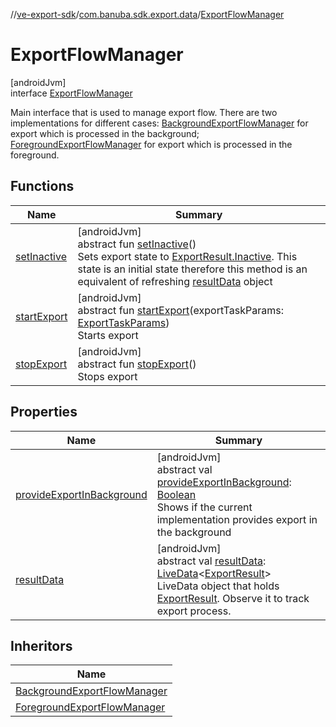 //[ve-export-sdk](../../../index.md)/[com.banuba.sdk.export.data](../index.md)/[ExportFlowManager](index.md)

# ExportFlowManager

[androidJvm]\
interface [ExportFlowManager](index.md)

Main interface that is used to manage export flow. There are two implementations for different cases: [BackgroundExportFlowManager](../-background-export-flow-manager/index.md) for export which is processed in the background; [ForegroundExportFlowManager](../-foreground-export-flow-manager/index.md) for export which is processed in the foreground.

## Functions

| Name | Summary |
|---|---|
| [setInactive](set-inactive.md) | [androidJvm]<br>abstract fun [setInactive](set-inactive.md)()<br>Sets export state to [ExportResult.Inactive](../-export-result/-inactive/index.md). This state is an initial state therefore this method is an equivalent of refreshing [resultData](result-data.md) object |
| [startExport](start-export.md) | [androidJvm]<br>abstract fun [startExport](start-export.md)(exportTaskParams: [ExportTaskParams](../-export-task-params/index.md))<br>Starts export |
| [stopExport](stop-export.md) | [androidJvm]<br>abstract fun [stopExport](stop-export.md)()<br>Stops export |

## Properties

| Name | Summary |
|---|---|
| [provideExportInBackground](provide-export-in-background.md) | [androidJvm]<br>abstract val [provideExportInBackground](provide-export-in-background.md): [Boolean](https://kotlinlang.org/api/latest/jvm/stdlib/kotlin/-boolean/index.html)<br>Shows if the current implementation provides export in the background |
| [resultData](result-data.md) | [androidJvm]<br>abstract val [resultData](result-data.md): [LiveData](https://developer.android.com/reference/kotlin/androidx/lifecycle/LiveData.html)&lt;[ExportResult](../-export-result/index.md)&gt;<br>LiveData object that holds [ExportResult](../-export-result/index.md). Observe it to track export process. |

## Inheritors

| Name |
|---|
| [BackgroundExportFlowManager](../-background-export-flow-manager/index.md) |
| [ForegroundExportFlowManager](../-foreground-export-flow-manager/index.md) |
